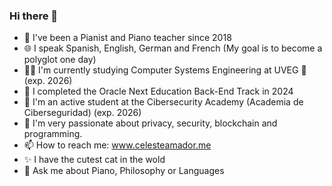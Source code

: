 ### Hi there 👋
- 🎹 I've been a Pianist and Piano teacher since 2018
- 🌐 I speak Spanish, English, German and French (My goal is to become a polyglot one day)
- 👩‍💻 I'm currently studying Computer Systems Engineering at UVEG 🐨 (exp. 2026)
- 🌱 I completed the Oracle Next Education Back-End Track in 2024
- 👾 I'm an active student at the Cibersecurity Academy (Academia de Ciberseguridad) (exp. 2026)
- 🔭 I'm very passionate about privacy, security, blockchain and programming. 
- 📫 How to reach me: www.celesteamador.me
- ✨ I have the cutest cat in the wold
- 💬 Ask me about Piano, Philosophy or Languages

<!--
**celesteamador/celesteamador** is a ✨ _special_ ✨ repository because its `README.md` (this file) appears on your GitHub profile.

Here are some ideas to get you started:

- 🔭 I’m currently working on ...
- 🌱 I’m currently learning ...
- 👯 I’m looking to collaborate on ...
- 🤔 I’m looking for help with ...
- 💬 Ask me about ...
- 📫 How to reach me: ...
- 😄 Pronouns: ...
- ⚡ Fun fact: ...
-->
